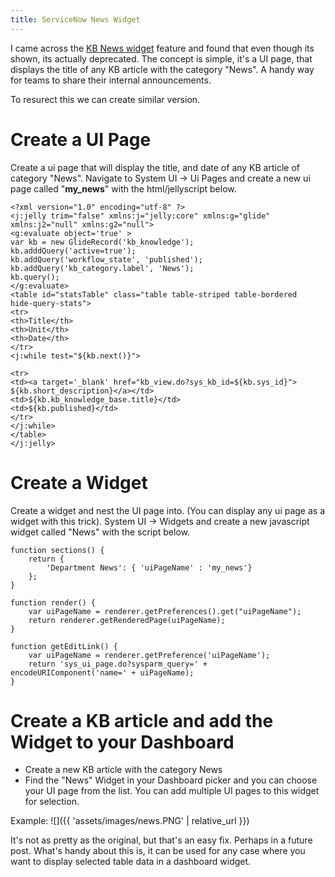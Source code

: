 ```yaml
---
title: ServiceNow News Widget
---
```


I came across the [KB News widget](https://docs.servicenow.com/bundle/paris-servicenow-platform/page/build/service-portal/concept/kb-news-widget.html) feature and found that even though its shown, its actually deprecated. The concept is simple, it's a  UI page, that displays the title of any KB article with the category "News". A handy way for teams to share their internal announcements.

To resurect this we can create similar version.
# Create a UI Page
Create a ui page that will display the title, and date of any KB article of category "News". Navigate to System UI -> Ui Pages and create a new ui page called "**my_news**" with the html/jellyscript below.
```
<?xml version="1.0" encoding="utf-8" ?>
<j:jelly trim="false" xmlns:j="jelly:core" xmlns:g="glide" xmlns:j2="null" xmlns:g2="null">
<g:evaluate object='true' >
var kb = new GlideRecord('kb_knowledge');
kb.adddQuery('active=true');
kb.addQuery('workflow_state', 'published');
kb.addQuery('kb_category.label', 'News');
kb.query();
</g:evaluate>
<table id="statsTable" class="table table-striped table-bordered  hide-query-stats">
<tr>
<th>Title</th>
<th>Unit</th>
<th>Date</th>
</tr>
<j:while test="${kb.next()}">

<tr>
<td><a target='_blank' href="kb_view.do?sys_kb_id=${kb.sys_id}"> ${kb.short_description}</a></td>
<td>${kb.kb_knowledge_base.title}</td>
<td>${kb.published}</td>
</tr>
</j:while>
</table>
</j:jelly>
```
# Create a Widget
Create a widget and nest the UI page into. (You can display any ui page as a widget with this trick). System UI -> Widgets and create a new javascript widget called "News" with the script below.
```
function sections() {
    return {
        'Department News': { 'uiPageName' : 'my_news'}
    };
}

function render() {
    var uiPageName = renderer.getPreferences().get("uiPageName");
    return renderer.getRenderedPage(uiPageName);
}

function getEditLink() {
    var uiPageName = renderer.getPreference('uiPageName');
    return 'sys_ui_page.do?sysparm_query=' + encodeURIComponent('name=' + uiPageName);
}
```
# Create a KB article and add the Widget to your Dashboard
* Create a new KB article with the category News
* Find the "News" Widget in your Dashboard picker and you can choose your UI page from the list. You can add multiple UI pages to this widget for selection.

Example:
![]({{ 'assets/images/news.PNG' | relative_url }})

It's not as pretty as the original, but that's an easy fix. Perhaps in a future post. What's handy about this is, it can be used for any case where you want to display selected table data in a dashboard widget.
